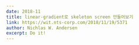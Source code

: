 ```yaml
---
date: 2018-11
title: linear-gradient로 skeleton screen 만들어보기
link: https://wit.nts-corp.com/2018/11/19/5371
author: Nichlas W. Andersen
excerpt: Do it!
---
```

